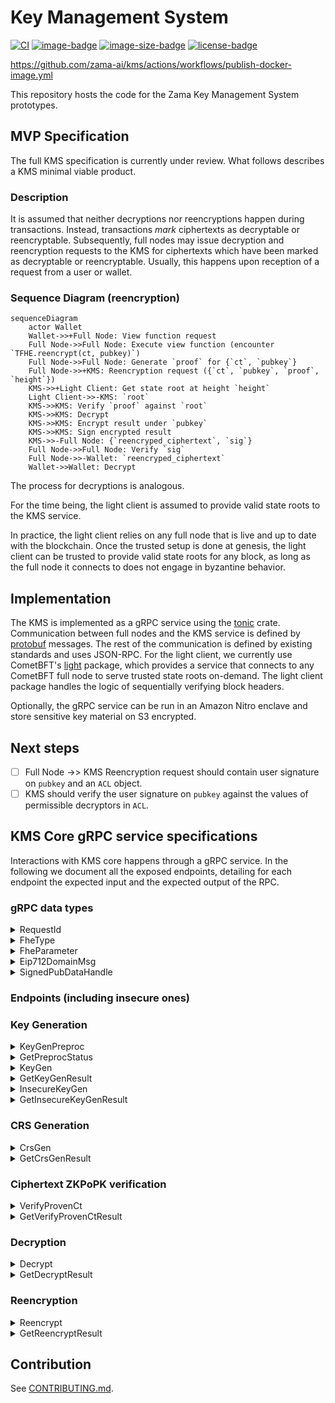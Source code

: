 # Key Management System

[![CI](https://github.com/zama-ai/kms/workflows/CI/badge.svg)](https://github.com/zama-ai/kms/actions)
[![image-badge](https://ghcr-badge.egpl.dev/zama-ai/kms/tags?trim=major)](https://github.com/zama-ai/kms/pkgs/container/kms)
[![image-size-badge](https://ghcr-badge.egpl.dev/zama-ai/kms/size)](https://github.com/zama-ai/kms/pkgs/container/kms)
[![license-badge](https://img.shields.io/badge/License-BSD-blue)](LICENSE)


https://github.com/zama-ai/kms/actions/workflows/publish-docker-image.yml

This repository hosts the code for the Zama Key Management System prototypes.

## MVP Specification

The full KMS specification is currently under review. What follows describes a KMS minimal viable product.

### Description
It is assumed that neither decryptions nor reencryptions happen during transactions. Instead, transactions *mark* ciphertexts as decryptable or reencryptable.
Subsequently, full nodes may issue decryption and reencryption requests to the KMS for ciphertexts which have been marked as decryptable or reencryptable. Usually, this happens upon reception of a request from a user or wallet.

### Sequence Diagram (reencryption)

```mermaid
sequenceDiagram
    actor Wallet
    Wallet->>+Full Node: View function request
    Full Node->>Full Node: Execute view function (encounter `TFHE.reencrypt(ct, pubkey)`)
    Full Node->>Full Node: Generate `proof` for {`ct`, `pubkey`}
    Full Node->>+KMS: Reencryption request ({`ct`, `pubkey`, `proof`, `height`})
    KMS->>+Light Client: Get state root at height `height`
    Light Client->>-KMS: `root`
    KMS->>KMS: Verify `proof` against `root`
    KMS->>KMS: Decrypt
    KMS->>KMS: Encrypt result under `pubkey`
    KMS->>KMS: Sign encrypted result
    KMS->>-Full Node: {`reencryped_ciphertext`, `sig`}
    Full Node->>Full Node: Verify `sig`
    Full Node->>-Wallet: `reencryped_ciphertext`
    Wallet->>Wallet: Decrypt
```
The process for decryptions is analogous.

For the time being, the light client is assumed to provide valid state roots to the KMS service.

In practice, the light client relies on any full node that is live and up to date with the blockchain.
Once the trusted setup is done at genesis, the light client can be trusted to provide valid state roots for any block, as long as the full node it connects to does not engage in byzantine behavior.

## Implementation

The KMS is implemented as a gRPC service using the [tonic](https://github.com/hyperium/tonic) crate.
Communication between full nodes and the KMS service is defined by [protobuf](/proto/kms.proto) messages.
The rest of the communication is defined by existing standards and uses JSON-RPC.
For the light client, we currently use CometBFT's [light](https://pkg.go.dev/github.com/cometbft/cometbft/light) package, which provides a service that connects to any CometBFT full node to serve trusted state roots on-demand.
The light client package handles the logic of sequentially verifying block headers.

Optionally, the gRPC service can be run in an Amazon Nitro enclave and store sensitive key material on S3 encrypted.

## Next steps
- [ ] Full Node ->> KMS Reencryption request should contain user signature on `pubkey` and an `ACL` object.
- [ ] KMS should verify the user signature on `pubkey` against the values of permissible decryptors in `ACL`.

## KMS Core gRPC service specifications

Interactions with KMS core happens through a gRPC service.
In the following we document all the exposed endpoints, detailing for each endpoint the expected input and the expected output of the RPC.

### gRPC data types

<details>
    <summary>RequestId</summary>

#### Definition
```proto
message RequestId { string request_id = 1;}
```

#### Description
This is used as a unique identifier to each request.

`request_id` must be a 20 bytes hex string.


If a request contains a malformed `request_id`, the response will be an error with `tonic::Code::InvalidArgument`.

</details>

<details>
    <summary>FheType</summary>

#### Definition
```proto
enum FheType {
  Ebool = 0;
  Euint4 = 1;
  Euint8 = 2;
  Euint16 = 3;
  Euint32 = 4;
  Euint64 = 5;
  Euint128 = 6;
  Euint160 = 7;
  Euint256 = 8;
  Euint512 = 9;
  Euint1024 = 10;
  Euint2048 = 11;
}
```

#### Description
This enum is used as metadata that accompanies a ciphertext to specify its underlying type.
</details>

<details>
    <summary>FheParameter</summary>

#### Definition
```proto
enum FheParameter {
  default = 0;
  test = 1;
}
```

#### Description
This enum is used to specify the TFHE parameters to use.

__NOTE__: The `test` variant refers to __insecure__ parameters and should **never** be used in production.

</details>

<details>
    <summary>Eip712DomainMsg</summary>

#### Definition
```proto
message Eip712DomainMsg {
  string name = 1;
  string version = 2;
  bytes chain_id = 3; // Encoded as a 32 bit big-endian number
  string verifying_contract = 4;
  optional bytes salt = 5;
}
```

#### Description
This is the domain as defined in the [Eip712 standard](https://eips.ethereum.org/EIPS/eip-712#definition-of-domainseparator), which is then hashed into the domain separator.


</details>

<details>
    <summary>SignedPubDataHandle</summary>

#### Definition
```proto
message SignedPubDataHandle {
  string key_handle = 1;
  bytes signature = 2;
  bytes external_signature = 3;
}
```

#### Description
This is the common structure for all public cryptographic material (i.e public TFHE keys and tfhe CRS).

- `key_handle`: a `SHA3-256` hash of the `tfhe::safe_serialization` of the underlying struct truncated to 20 bytes. This handle serves as the `URI` to locate the actual object in the `storage`.
- `signature`: a `bincode::serialize` of `Secp256k1` signature on the `key_handle`. With the `s` value normalized. That is, ensured that the `s` value will always be in the lower part of the space.
- `external_signature`: a `EIP-712` signature on the _solidity-compatible_  `SHA3-256` hash of the `tfhe::safe_serialization` of the underlying struct. Observe the same signing key is used as for the above `signature`.


__NOTE__: `signature` and `external_signature` look quite redundant.
</details>



### Endpoints (including insecure ones)

### Key Generation
<details>
    <summary> KeyGenPreproc </summary>

#### Input

```proto
message KeyGenPreprocRequest {
  FheParameter params = 1;
  RequestId request_id = 2;
}
```

#### Output

```proto
message Empty {}
```

#### Description
This RPC only makes sense in the __threshold__ case.

It triggers the __asynchronous__ correlated randomness generation that is necessary to perform the Distributed Key Generation on the specified `FheParameter`.

This correlated randomness will then be consumed when calling `KeyGen` with the `preproc_id` set to the current `request_id`.

Observe that this **must** be completed once before *each* key generation call.
Completion status can be validated using the `GetPreprocStatus` end-point.
</details>

<details>
    <summary> GetPreprocStatus </summary>

#### Input

```proto
message RequestId { string request_id = 1; }
```

#### Output

```proto
enum KeyGenPreprocStatusEnum {
  Missing = 0;
  InProgress = 1;
  Finished = 2;
  Error = 3;
  WrongRequest = 4;
}
```
#### Description
This RPC allows to check the status of the correlated randomness generation.

Correlated randomness generation is a slow process (several hours), and we thus provide a way to query its status via its unique identifier `request_id`.
This is because, to initiate a Distributed Key Generation, we must provide a `preproc_id` that is the `RequestId` of a `Finished` preprocessing.

The meaning of the enum is as follows:
- `Missing`: There has not been a `KeyGenPreprocRequest` for the provided `request_id`.
- `InProgess`: The core is still generating the correlated randomness for the specified `request_id`.
- `Finished`: The core is done generating the correlated randomness, and we can thus now call `KeyGen` with `preproc_id` set to the current `request_id`.
- `Error`: An irrecoverable internal server error has occurred during the correlated randomness generation.
- `WrongRequest`: __deprecated__ Indicates that the `request_id` is tied to different parameters.


</details>

<details>
    <summary> KeyGen </summary>

#### Input
```proto
message KeyGenRequest {
  FheParameter params = 1;
  RequestId preproc_id = 2;
  RequestId request_id = 3;
  Eip712DomainMsg domain = 4;
}
```

#### Output

```proto
message Empty {}
```

#### Description
This RPC initiates the __asynchronous__ generation of a new TFHE keyset with parameters defined by the provided `params`. The status or result can be retrieved using the `GetKeyGenResult` end-point.

The `preproc_id` must be the `request_id` of a `Finished` `KeyGenPreprocRequest` in the __threshold__ setting. In the __centralized__ setting, this can be ignored.

All the public material produced during this key generation will be EIP712-signed using the core's private key and the provided `domain` as `Eip712Domain`. This EIP712 signature is referred to as the `external_signature`.

</details>

<details>
    <summary> GetKeyGenResult </summary>

#### Input

```proto
message RequestId { string request_id = 1; }
```

#### Output

```proto
message KeyGenResult {
  RequestId request_id = 1;
  map<string, SignedPubDataHandle> key_results = 2;
}
```

#### Description
This RPC allows to retrieve the status or result of the generation of public key material when `request_id` has been used in a`KeyGen` call.

Because this call is dependent on previous call, it may fail with the following `tonic::Code` error codes:
- `NotFound`: There has not been a `KeyGen` call for the provided `request_id`.
- `Unavailable`: The `KeyGen` for the queried `request_id` has started but is not finished yet.
- `Internal`: The `KeyGen` for the queried `request_id` has failed due to an internal and unrecoverable server error.

If the call is successful, the `KeyGenResult` will contain the `request_id` used in the query, as well as the following map:
- Key: `"PublicKey"`, Value: The `SignedPubDataHandle` corresponding to the generated `tfhe::CompactPublicKey`.
- Key: `"ServerKey"`, Value: The `SignedPubDataHandle` corresponding to the generated `tfhe::ServerKey`.
- __If the setting is threshold__ Key: `"SnsKey"`, Value: The `SignedPubDataHandle` corresponding to the generated `SwitchAndSquashKey`.


</details>

<details>
    <summary> InsecureKeyGen </summary>

___NOTE_: This is a temporary workaround and will only be available in testing/debugging setups. **NOT in production**__

#### Input

```proto
message KeyGenRequest {
  FheParameter params = 1;
  RequestId preproc_id = 2;
  RequestId request_id = 3;
  Eip712DomainMsg domain = 4;
}
```

#### Output

```proto
message Empty {}
```

#### Description
This RPC initiates the __asynchronous__ generation of a new TFHE keyset with parameters defined by the provided `params`.

The `preproc_id` can be ignored.

All the public material produced during this key generation will be EIP712-signed using the core's private key and the provided `domain` as `Eip712Domain`. This EIP712 signature is referred to as the `external_signature`.
</details>

<details>
    <summary> GetInsecureKeyGenResult </summary>

```proto
message RequestId { string request_id = 1; }
```

#### Output

```proto
message KeyGenResult {
  RequestId request_id = 1;
  map<string, SignedPubDataHandle> key_results = 2;
}
```

#### Description
This RPC allows to retrieve the public key material if the `request_id` is that of a finished `KeyGen`.

Because this call is dependent on previous call, it may fail with the following `tonic::Code` error codes:
- `NotFound`: There has not been a `KeyGen` call for the provided `request_id`.
- `Unavailable`: The `KeyGen` for the queried `request_id` has started but is not finished yet.
- `Internal`: The `KeyGen` for the queried `request_id` has failed.

If the call is successful, the `KeyGenResult` will contain the `request_id` used in the query, as well as the following map:
- Key: `"PublicKey"`, Value: The `SignedPubDataHandle` corresponding to the generated `tfhe::CompactPublicKey`.
- Key: `"ServerKey"`, Value: The `SignedPubDataHandle` corresponding to the generated `tfhe::ServerKey`.
- __If the setting is threshold__ Key: `"SnsKey"`, Value: The `SignedPubDataHandle` corresponding to the generated `SwitchAndSquashKey`.
</details>

### CRS Generation

<details>
    <summary> CrsGen </summary>

#### Input

```proto
message CrsGenRequest {
  FheParameter params = 1;
  optional uint32 max_num_bits = 2;
  RequestId request_id = 3;
  Eip712DomainMsg domain = 4;
}
```

#### Output

```proto
message Empty {}
```

#### Description
This RPC initiates the __asynchronous__ generation of a new CRS defined by the provided `params` and `max_num_bits`. Here, `max_num_bits` is the maximum number of bits that can be proven in one go (i.e. 64 bits are required to prove a single `FheUint64`).
If no value is given for `max_num_bits`, it defaults to `2048`.

The status or result of this call can be retrieved with the `GetCrsGenResult` end-point.
The CRS produced during the generation will be EIP712-signed using the KMS core's private key and the provided `domain` as `Eip712Domain`. This `EIP712` signature is referred to as the `external_signature`.
</details>

<details>
    <summary> GetCrsGenResult </summary>

#### Input

```proto
message RequestId { string request_id = 1; }
```

#### Output

 ```proto
 message CrsGenResult {
  RequestId request_id = 1;
  SignedPubDataHandle crs_results = 2;
}
 ```

#### Description
This RPC allows to retrieve the CRS if the `request_id` is that of a successfully completed `CrsGen` call.

Because this call is dependent on previous call, it may fail with the following `tonic::Code` error codes:
- `NotFound`: There has not been a `CrsGen` call for the provided `request_id`.
- `Unavailable`: The `CrsGen` for the queried `request_id` has started but is not finished yet.
- `Internal`: The `CrsGen` for the queried `request_id` has failed.

If the call is successful, the `CrsGenResult` will contain the `request_id` used in the query, as well as a `SignedPubDataHandle` that corresponds to the generated `tfhe_zk_pok::proofs::pke::PublicParams<tfhe_zk_pok::curve_api::Bls12_446>`.

</details>

### Ciphertext ZKPoPK verification

<details>
    <summary> VerifyProvenCt </summary>

#### Input

```proto
message VerifyProvenCtRequest {
  RequestId crs_handle = 1;
  RequestId key_handle = 2;
  string contract_address = 3;
  string client_address = 4;
  bytes ct_bytes = 5;
  string acl_address = 6;
  Eip712DomainMsg domain = 7;
  RequestId request_id = 8;
}
```

#### Output

```proto
message Empty {}
```

#### Description
This RPC initiates the __asynchronous__ ZKPoPK verification of a purported _proven_ ciphertext.
The status and result of the call can be retrieved with the `GetVerifyProvenCtResult` end-point.

It expects:
- `crs_handle`: the `RequestId` that correspond to the CRS used for creating the proof.
- `key_handle`: the `RequestId` that correspond to the TFHE key set used for encrypting the ciphertext.
- `contract_address`: EIP-55 encoded address (including `0x`prefix) of the dapp the input is meant for.
- `client_address`: EIP-55 encoded address (including `0x`prefix) of the client providing the input.
- `ct_bytes`: result of the `tfhe::safe_serialize` of the `ProvenCompactCiphertextList` we want to check the proof of.
- `acl_address`: EIP-55 encoded address (including `0x`prefix) of the ACL contract.

The response will be EIP712-signed using the KMS core's private key and the provided `domain` as `Eip712Domain`. This `EIP712` signature is referred to as the `external_signature`.
</details>

<details>
    <summary> GetVerifyProvenCtResult </summary>

#### Input

```proto
message RequestId { string request_id = 1; }
```

#### Output

 ```proto
message VerifyProvenCtResponse {
  VerifyProvenCtResponsePayload payload = 1;
  bytes signature = 2;
}

message VerifyProvenCtResponsePayload {
  RequestId request_id = 1;
  string contract_address = 2;
  string client_address = 3;
  bytes ct_digest = 4;
  bytes external_signature = 5;
}
 ```

#### Description
This RPC allows to retrieve the necessary information to attest that the input was verified by the KMS core if the `request_id` is that of a finished call to the `VerifyProvenCt` end-point.


The `signature` is a `secp256k1` signature on the `bincode::serialize` of the `payload` using the core's private key.

##### The `payload` is composed of:

The `request_id`, `contract_address` and `client_address` are the one provided in the corresponding `VerifyProvenCt` call.

The `ct_digest` is a `keccak256` digest of the `ct_bytes` provided in the corresponding `VerifyProvenCt` call.

The `external_signature` is an EIP712 signature on the _solidity-compatible_ structure:

```rust
struct CiphertextVerificationForKMS {
        address aclAddress;
        bytes32 hashOfCiphertext;
        address userAddress;
        address contractAddress;
    }
```
where:
- `acl_address` is the one provided in the request,
- `HashOfCiphertext` is the `keccak256` digest of the provided `ct_bytes`,
- `userAddress` is the `client_address` provided in the request
- `contractAddress` is the `contract_address` provided in the request
</details>

### Decryption

<details>
    <summary> Decrypt </summary>

#### Input


```proto
message DecryptionRequest {
  uint32 version = 1;
  repeated TypedCiphertext ciphertexts = 2;
  RequestId key_id = 3;
  Eip712DomainMsg domain = 4;
  optional string acl_address = 5;
  RequestId request_id = 6;
}


message TypedCiphertext {
  bytes ciphertext = 1;
  FheType fhe_type = 2;
  optional bytes external_handle = 3;
}

```

#### Output

```proto
message Empty {}
```

#### Description
This RPC initiates the __asynchronous__ decryption of the provided `ciphertexts`.
The status or result can be retrieved with a call to the `GetDecryptResult` end-point.

It expects:
- `version`: __deprecated__ the version number of the request format.
- `ciphertexts`: an array of the `TypedCiphertext`s (described below) to decrypt.
- `key_id`: the `RequestId` that correspond to the TFHE key the ciphertexts are encrypted under.
- `acl_address`: EIP-55 encoded address (including `0x`prefix) of the ACL contract.

Each ciphertext to be decrypted comes accompanied by some metadata in the `TypedCiphertext` structure:
- `ciphertext` is the `tfhe::safe_serialize` ciphertext. We support both safe serialized `tfhe::CompressedCiphertextList` or `FheUint` types.
- `fhe_type` is the type of the ciphertext (e.g. `FheUint8`)
- `external_handle`: The hex encoded handle identifying the ciphertext on the _main_ (fhevm or coprocessor) chain.

The response will be EIP712-signed using the KMS core's private key and the provided `domain` as `Eip712Domain`. The `EIP712` signature is referred to as the `external_signature`.
</details>

<details>
    <summary> GetDecryptResult </summary>

#### Input

```proto
message RequestId { string request_id = 1; }
```

#### Output

```proto
message DecryptionResponse {
  bytes signature = 1;
  DecryptionResponsePayload payload = 2;
}

message DecryptionResponsePayload {
  uint32 version = 1;
  bytes verification_key = 2;
  bytes digest = 3;
  repeated bytes plaintexts = 4;
  optional bytes external_signature = 5;
}

```

#### Description
This RPC allows to retrieve the plaintexts if the `request_id` is that of a finished `Decrypt`.

The `signature` is a `secp256k1` signature on the `bincode::serialize` of the `payload` using the core's private key.

##### The `payload` is composed of:
- `version`: __deprecated__ the version number of the request format.
- `verification_key`: the `bincode::serialize` `ECDSA/secp256k1` verification key of the core.
- `digest`: The `SHA3-256` digest of the corresponding `bincode::serialize` `Decrypt` request.
- `plaintexts`: An array of `bincode::serialize` `Plaintext` that are the requested decryptions.
- `external_signature`: The `EIP-712` signature on the `DecryptionResult` solidity-compatible structure defined below using the KMS core's private key.


The `Plaintext` struct which is serialized in the `plaintexts` field is:

```rust
pub struct Plaintext {
    pub bytes: Vec<u8>,
    fhe_type: FheType,
}
```
Where `bytes` is the little endian byte vector of the plaintext.

The `DecryptionResult` struct which is signed in the `external_signature` is:

```rust
struct DecryptionResult {
        address aclAddress;
        uint256[] handlesList;
        bytes decryptedResult;
    }
```

Where:
- `aclAddress`: the `alloy_primitives::bits::address::Address`
    from the `acl_address` provided in the corresponding `Decrypt` request.
- `handlesList`: the array of provided `external_handle` of each `TypedCiphertext` converted back to a `U256`.
- `decryptedResult`: the ordered list of plaintexts that are ABI encoded into Solidity Bytes.
</details>


### Reencryption

<details>
    <summary> Reencrypt </summary>

#### Input

```proto
message ReencryptionRequest {
  bytes signature = 1;
  ReencryptionRequestPayload payload = 2;
  Eip712DomainMsg domain = 3;
  RequestId request_id = 4;
}


message ReencryptionRequestPayload {
  uint32 version = 1;
  string client_address = 2;
  bytes enc_key = 3;
  FheType fhe_type = 4;
  RequestId key_id = 5;
  optional bytes ciphertext = 6;
  bytes ciphertext_digest = 7;
}
```

#### Output

```proto
message Empty {}
```

#### Description

This RPC initiates the __asynchronous__ reencryption of the provided `ciphertext`.
Meaning that a specified ciphertext will get _privately_ decrypted and encrypted under a specified non-homomorphic public key.
The process ensures that no-one (even the MPC parties) learn the decrypted value unless they know the private decryption key for the non-homomorphic public key.

It expects:
- `signature`: a hex encoded EIP712 signature on the `enc_key` provided in the `payload`.
- `payload`: the `ReencryptionRequestPayload` described below.

The `ReencryptionRequestPayload` contains all the information necessary to perform the reencryption:
- `version`: the version number of the request format. __NOTE: what is that exactly?__
- `client_address`: An EIP-55 encoded address (including the `0x` prefix) of the end-user who is supposed to learn the reencrypted response.
- `enc_key`: The `bincode::serialize` of `PublicEncKey`, which is a wrapper around a `crypto_box::PublicKey` to be used for encrypting the result.
- `fhe_type`: The type of the ciphertext to reencrypt
- `key_id`: The `RequestId` of the TFHE key the ciphertext is encrypted under.
- `ciphertext`: The `tfhe::safe_serialize` ciphertext. We support both safe serialized `tfhe::CompressedCiphertextList` or `FheUint` types.
- `ciphertext_digest`: The `SHA3-256` digest of the ciphertext above.


The response will be EIP712-signed using the KMS core's private key and the provided `domain` as `Eip712Domain`. The `EIP712` signature is referred to as the `external_signature`.
</details>

<details>
    <summary> GetReencryptResult </summary>

#### Input

```proto
message RequestId { string request_id = 1; }
```

#### Output
```proto
message ReencryptionResponse {
  bytes signature = 1;
  ReencryptionResponsePayload payload = 2;
}

message ReencryptionResponsePayload {
  uint32 version = 1;
  bytes verification_key = 2;
  bytes digest = 3;
  FheType fhe_type = 4;
  bytes signcrypted_ciphertext = 5;
  uint32 party_id = 6;
  uint32 degree = 7;
}
```

#### Description
This RPC allows to retrieve the reencrypted plaintext if the `request_id` is that of a finished `Reencrypt`.

The signature is a `secp256k1` signature on the `bincode::serialize` of the `payload` using the core's private key.

##### The `payload` is composed of:
- `version`: __deprecated__ the version number of the request format.
- `verification_key`: the `bincode::serialize` `ECDSA/secp256k1` verification key of the core.
- `digest`: The concatenation of two digests `(eip712_signing_hash(pk, domain) || ciphertext digest)`
- `fhe_type`: The type of the reencrypted plaintext.
- `signcrypted_ciphertext`: A bincode encoding of the signcryption. In the __threshold__ setting, this is a signcryption of a share, in the __centralized__ setting, this is a signcryption of the plaintext directly.
- `party_id`: The MPC ID of the KMS core party doing the reencryption. Necessary for doing the share reconstruction.
- `degree`: The degree of the sharing scheme used. Necessary for doing the share reconstruction.
</details>


## Contribution

See [CONTRIBUTING.md](CONTRIBUTING.md).
